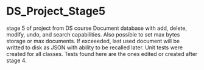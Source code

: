 # DS_Project_Stage5
stage 5 of project from DS course
Document database with add, delete, modify, undo, and search capabilities.  Also possible to set max bytes storage or max documents.  If exceeeded, last used document will be writted to disk as JSON with ability to be recalled later.
Unit tests were created for all classes.  Tests found here are the ones edited or created after stage 4.
